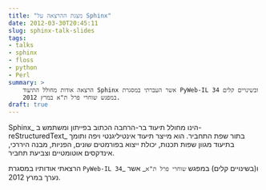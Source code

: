 ```yaml
---
title: "מצגת ההרצאה על Sphinx"
date: 2012-03-30T20:45:11
slug: sphinx-talk-slides
tags:
- talks
- sphinx
- floss
- python
- Perl
summary: >
    הרצאה אודות מחולל התיעוד Sphinx אשר העברתי במסגרת PyWeb-IL 34 ובשינויים קלים
    במפגש שוחרי פרל ת"א במרץ 2012.
draft: true
---
```


Sphinx_ הינו מחולל תיעוד בר-הרחבה הכתוב בפייתון ומשתמש ב- reStructuredText_
בתור שפת התחביר. הוא מייצר תיעוד אינטיליגנטי ויפה ותומך בתיעוד מגוון שפות תכנות,
יכולת ייצוא בפורמטים שונים, הפניות, מבנה היררכי, אינדקסים אוטומטיים וצביעת
תחביר.

הרצאתי אודותיו במסגרת `PyWeb-IL 34`_ ו(בשינויים קלים) במפגש `שוחרי פרל ת"א`_ אשר
נערך במרץ 2012.
